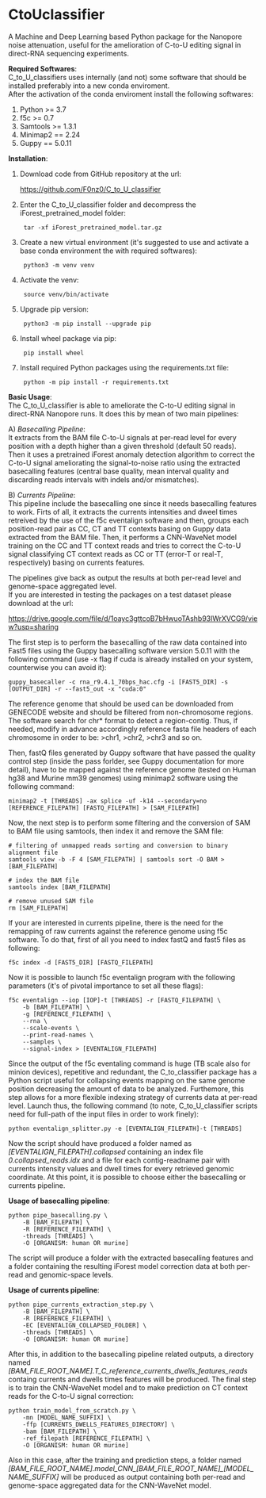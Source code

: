 # CtoUclassifier

A Machine and Deep Learning based Python package for the Nanopore noise attenuation, useful for the amelioration of C-to-U editing signal in direct-RNA sequencing experiments.

**Required Softwares**:\
C_to_U_classifiers uses internally (and not) some software that should be installed preferably into a new conda enviroment. \
After the activation of the conda enviroment install the following softwares:
1) Python >= 3.7
2) f5c >= 0.7
3) Samtools >= 1.3.1
4) Minimap2 == 2.24
5) Guppy == 5.0.11

**Installation**:
1) Download code from GitHub repository at the url:
        
    https://github.com/F0nz0/C_to_U_classifier

2) Enter the C_to_U_classifier folder and decompress the iForest_pretrained_model folder:
		
		tar -xf iForest_pretrained_model.tar.gz

3) Create a new virtual environment (it's suggested to use and activate a base conda environment the with required softwares):

        python3 -m venv venv

4) Activate the venv:
	
	    source venv/bin/activate

5) Upgrade pip version:
	
	    python3 -m pip install --upgrade pip

6) Install wheel package via pip:
	
	    pip install wheel

7) Install required Python packages using the requirements.txt file:

        python -m pip install -r requirements.txt

**Basic Usage**:\
The C_to_U_classifier is able to ameliorate the C-to-U editing signal in direct-RNA Nanopore runs. 
It does this by mean of two main pipelines:

A)  *Basecalling Pipeline*:\
	It extracts from the BAM file C-to-U signals at per-read level for every position with a depth higher than a given threshold (default 50 reads).\
	Then it uses a pretrained iForest anomaly detection algorithm to correct the C-to-U signal ameliorating the signal-to-noise ratio using the extracted basecalling features (central base quality, mean interval quality and discarding reads intervals with indels and/or mismatches).

B) *Currents Pipeline*:\
	This pipeline include the basecalling one since it needs basecalling features to work. 
	Firts of all, it extracts the currents intensities and dweel times retreived by the use of the f5c eventalign software and then, groups each position-read pair as CC, CT and TT contexts basing on Guppy data extracted from the BAM file.
	Then, it performs a CNN-WaveNet model training on the CC and TT context reads and tries to correct the C-to-U signal classifying CT context reads as CC or TT (error-T or real-T, respectively) basing on currents features.

The pipelines give back as output the results at both per-read level and genome-space aggregated level.\
If you are interested in testing the packages on a test dataset please download at the url:

https://drive.google.com/file/d/1oayc3gttcoB7bHwuoTAshb93lWrXVCG9/view?usp=sharing

The first step is to perform the basecalling of the raw data contained into Fast5 files using the Guppy basecalling software version 5.0.11 with the following command (use -x flag if cuda is already installed on your system, counterwise you can avoid it):
	
    guppy_basecaller -c rna_r9.4.1_70bps_hac.cfg -i [FAST5_DIR] -s [OUTPUT_DIR] -r --fast5_out -x "cuda:0"

The reference genome that should be used can be downloaded from GENECODE website and should be filtered from non-chromosome regions. The software search for chr* format to detect a region-contig. Thus, if needed, modify in advance accordingly reference fasta file headers of each chromosome in order to be: >chr1, >chr2, >chr3 and so on.

Then, fastQ files generated by Guppy software that have passed the quality control step (inside the pass forlder, see Guppy documentation for more detail), have to be mapped against the reference genome (tested on Human hg38 and Murine mm39 genomes) using minimap2 software using the following command:
	
	minimap2 -t [THREADS] -ax splice -uf -k14 --secondary=no [REFERENCE_FILEPATH] [FASTQ_FILEPATH] > [SAM_FILEPATH]

Now, the next step is to perform some filtering and the conversion of SAM to BAM file using samtools, then index it and remove the SAM file:
	
	# filtering of unmapped reads sorting and conversion to binary alignment file
	samtools view -b -F 4 [SAM_FILEPATH] | samtools sort -O BAM > [BAM_FILEPATH]
	
	# index the BAM file
	samtools index [BAM_FILEPATH]
	
	# remove unused SAM file
	rm [SAM_FILEPATH]

If your are interested in currents pipeline, there is the need for the remapping of raw currents against the reference genome using f5c software. To do that, first of all you need to index fastQ and fast5 files as following:
	
	f5c index -d [FAST5_DIR] [FASTQ_FILEPATH]

Now it is possible to launch f5c eventalign program with the following parameters (it's of pivotal importance to set all these flags):
	
	f5c eventalign --iop [IOP]-t [THREADS] -r [FASTQ_FILEPATH] \
		-b [BAM_FILEPATH] \
		-g [REFERENCE_FILEPATH] \
		--rna \
		--scale-events \
		--print-read-names \
		--samples \
		--signal-index > [EVENTALIGN_FILEPATH]

Since the output of the f5c eventaling command is huge (TB scale also for minion devices), repetitive and redundant, the C_to_classifier package has a Python script useful for collapsing events mapping on the same genome position decreasing the amount of data to be analyzed. Furthemore, this step allows for a more flexible indexing strategy of currents data at per-read level. Launch thus, the following command (to note, C_to_U_classifier scripts need for full-path of the input files in order to work finely):

	python eventalign_splitter.py -e [EVENTALIGN_FILEPATH]-t [THREADS]

Now the script should have produced a folder named as *[EVENTALIGN_FILEPATH].collapsed* containing an index file *0.collapsed_reads.idx* and a file for each contig-readname pair with currents intensity values and dwell times for every retrieved genomic coordinate.
At this point, it is possible to choose either the basecalling or currents pipeline.

**Usage of basecalling pipeline**:

	python pipe_basecalling.py \
		-B [BAM_FILEPATH] \
		-R [REFERENCE_FILEPATH] \
		-threads [THREADS] \
		-O [ORGANISM: human OR murine]

The script will produce a folder with the extracted basecalling features and a folder containing the resulting iForest model correction data at both per-read and genomic-space levels.

**Usage of currents pipeline**:

	python pipe_currents_extraction_step.py \
		-B [BAM_FILEPATH] \
		-R [REFERENCE_FILEPATH] \
		-EC [EVENTALIGN_COLLAPSED_FOLDER] \
		-threads [THREADS] \
		-O [ORGANISM: human OR murine]

After this, in addition to the basecalling pipeline related outputs, a directory named *[BAM_FILE_ROOT_NAME].T_C_reference_currents_dwells_features_reads* containg currents and dwells times features will be produced.
The final step is to train the CNN-WaveNet model and to make prediction on CT context reads for the C-to-U signal correction:

	python train_model_from_scratch.py \
		-mn [MODEL_NAME_SUFFIX] \
		-ffp [CURRENTS_DWELLS_FEATURES_DIRECTORY] \
		-bam [BAM_FILEPATH] \
		-ref_filepath [REFERENCE_FILEPATH] \
		-O [ORGANISM: human OR murine]

Also in this case, after the training and prediction steps, a folder named *[BAM_FILE_ROOT_NAME].model_CNN_[BAM_FILE_ROOT_NAME]_[MODEL_NAME_SUFFIX]* will be produced as output containing both per-read and genome-space aggregated data for the CNN-WaveNet model.